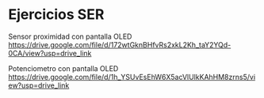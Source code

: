 # Ejercicios SER

Sensor proximidad con pantalla OLED
https://drive.google.com/file/d/172wtGknBHfvRs2xkL2Kh_taY2YQd-0CA/view?usp=drive_link

Potenciometro con pantalla OLED
https://drive.google.com/file/d/1h_YSUvEsEhW6X5acVlUlkKAhHM8zrns5/view?usp=drive_link
